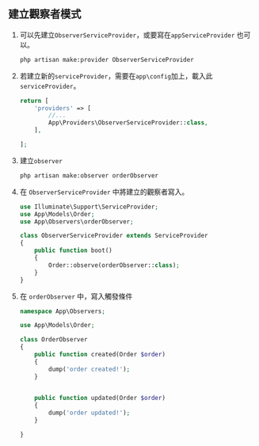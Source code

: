 ## 建立觀察者模式
1. 可以先建立`ObserverServiceProvider`，或要寫在`appServiceProvider` 也可以。
    ```sh
    php artisan make:provider ObserverServiceProvider
    ```

2. 若建立新的`serviceProvider`，需要在`app\config`加上，載入此`serviceProvider`。

    ```php
    return [
        'providers' => [
            //...
            App\Providers\ObserverServiceProvider::class,
        ],

    ];
    ```

3. 建立`observer`
    ```sh
    php artisan make:observer orderObserver
    ```

4. 在 `ObserverServiceProvider` 中將建立的觀察者寫入。

    ```php
    use Illuminate\Support\ServiceProvider;
    use App\Models\Order;
    use App\Observers\orderObserver;

    class ObserverServiceProvider extends ServiceProvider
    {
        public function boot()
        {
            Order::observe(orderObserver::class);
        }
    }
    ```

5. 在 `orderObserver` 中，寫入觸發條件

    ```php
    namespace App\Observers;

    use App\Models\Order;

    class OrderObserver
    {
        public function created(Order $order)
        {
            dump('order created!');
        }

        
        public function updated(Order $order)
        {
            dump('order updated!');
        }

    }
    ```